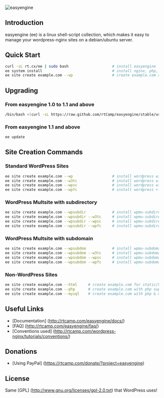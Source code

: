 ![easyengine](http://rtcamp.com/wp-content/uploads/2013/08/easyengine-logo-858x232px.png "easyengine")

## Introduction

easyengine (ee) is a linux shell-script collection, which makes it easy to manage your wordpress-nginx sites on a debian/ubuntu server.

## Quick Start

```bash
curl -sL rt.cx/ee | sudo bash                    # install easyengine
ee system install                                # install nginx, php, mysql, postfix 
ee site create example.com --wp                  # create example.com and install wordpress on it
```

## Upgrading 

### From easyengine 1.0 to 1.1 and above

```bash
/bin/bash <(curl -sL https://raw.github.com/rtCamp/easyengine/stable/usr/local/sbin/eeupdate)
```

### From easyengine 1.1 and above

```bash
ee update
```

## Site Creation Commands

### Standard WordPress Sites

```bash
ee site create example.com --wp                  # install wordpress without any page caching
ee site create example.com --w3tc                # install wordpress with w3-total-cache plugin 
ee site create example.com --wpsc                # install wordpress with wp-super-cache plugin 
ee site create example.com --wpfc                # install wordpress + nginx fastcgi_cache
```

### WordPress Multsite with subdirectory 

```bash
ee site create example.com --wpsubdir            # install wpmu-subdirectory without any page caching
ee site create example.com --wpsubdir --w3tc     # install wpmu-subdirectory with w3-total-cache plugin 
ee site create example.com --wpsubdir --wpsc     # install wpmu-subdirectory with wp-super-cache plugin 
ee site create example.com --wpsubdir --wpfc     # install wpmu-subdirectory + nginx fastcgi_cache
```

### WordPress Multsite with subdomain 

```bash
ee site create example.com --wpsubdom            # install wpmu-subdomain without any page caching
ee site create example.com --wpsubdom --w3tc     # install wpmu-subdomain with w3-total-cache plugin 
ee site create example.com --wpsubdom --wpsc     # install wpmu-subdomain with wp-super-cache plugin 
ee site create example.com --wpsubdom --wpfc     # install wpmu-subdomain + nginx fastcgi_cache
```

### Non-WordPress Sites
```bash
ee site create example.com --html     # create example.com for static/html sites
ee site create example.com --php      # create example.com with php support
ee site create example.com --mysql    # create example.com with php & mysql support
```

## Useful Links
- [Documentation] (http://rtcamp.com/easyengine/docs/) 
- [FAQ] (http://rtcamp.com/easyengine/faq/)
- [Conventions used] (http://rtcamp.com/wordpress-nginx/tutorials/conventions/)

## Donations
- [Using PayPal] (https://rtcamp.com/donate/?project=easyengine)

## License

Same [GPL] (http://www.gnu.org/licenses/gpl-2.0.txt) that WordPress uses!
